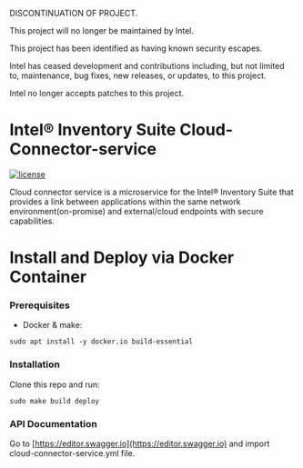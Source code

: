 DISCONTINUATION OF PROJECT. 

This project will no longer be maintained by Intel.

This project has been identified as having known security escapes.

Intel has ceased development and contributions including, but not limited to, maintenance, bug fixes, new releases, or updates, to this project.  

Intel no longer accepts patches to this project.
# Intel® Inventory Suite Cloud-Connector-service
[![license](https://img.shields.io/badge/license-Apache%20v2.0-blue.svg)](LICENSE)

Cloud connector service is a microservice for the Intel® Inventory Suite that provides a link between applications within the same network environment(on-promise) and external/cloud endpoints with secure capabilities. 

# Install and Deploy via Docker Container #

### Prerequisites ###
- Docker & make: 
```
sudo apt install -y docker.io build-essential
```

### Installation ###

Clone this repo and run:
```
sudo make build deploy
```

### API Documentation ###

Go to [https://editor.swagger.io](https://editor.swagger.io) and import cloud-connector-service.yml file.
